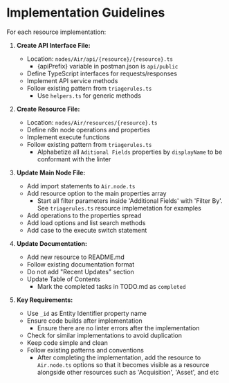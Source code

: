 # Implementation Guidelines

For each resource implementation:

1. **Create API Interface File:**
   - Location: `nodes/Air/api/{resource}/{resource}.ts`
	 - {apiPrefix} variable in postman.json is `api/public`
   - Define TypeScript interfaces for requests/responses
   - Implement API service methods
   - Follow existing pattern from `triagerules.ts`
	 - Use `helpers.ts` for generic methods

2. **Create Resource File:**
   - Location: `nodes/Air/resources/{resource}.ts`
   - Define n8n node operations and properties
   - Implement execute functions
   - Follow existing pattern from `triagerules.ts`
	 - Alphabetize all `Aditional Fields` properties by `displayName` to be conformant with the linter

3. **Update Main Node File:**
   - Add import statements to `Air.node.ts`
   - Add resource option to the main properties array
	 - Start all filter parameters inside 'Additional Fields' with 'Filter By'. See `triagerules.ts` resource implemetation for examples
   - Add operations to the properties spread
   - Add load options and list search methods
   - Add case to the execute switch statement

4. **Update Documentation:**
   - Add new resource to README.md
   - Follow existing documentation format
   - Do not add "Recent Updates" section
   - Update Table of Contents
	 - Mark the completed tasks in TODO.md as `completed`

5. **Key Requirements:**
   - Use `_id` as Entity Identifier property name
   - Ensure code builds after implementation
	 - Ensure there are no linter errors after the implementation
   - Check for similar implementations to avoid duplication
   - Keep code simple and clean
   - Follow existing patterns and conventions
	 - After completing the implementation, add the resource to `Air.node.ts` options so that it becomes visible as a resource alongside other resources such as 'Acquisition', 'Asset', and etc
